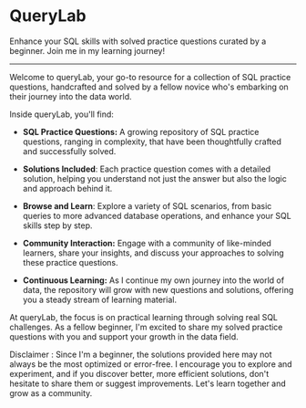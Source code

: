 # QueryLab
Enhance your SQL skills with solved practice questions curated by a beginner. Join me in my learning journey!
____________________________________________________________________________________________________________________________________

Welcome to queryLab, your go-to resource for a collection of SQL practice questions, handcrafted and solved by a fellow novice who's embarking on their journey into the data world.

Inside queryLab, you'll find:

- **SQL Practice Questions:** A growing repository of SQL practice questions, ranging in complexity, that have been thoughtfully crafted and successfully solved.

- **Solutions Included**: Each practice question comes with a detailed solution, helping you understand not just the answer but also the logic and approach behind it.

- **Browse and Learn**: Explore a variety of SQL scenarios, from basic queries to more advanced database operations, and enhance your SQL skills step by step.

- **Community Interaction:** Engage with a community of like-minded learners, share your insights, and discuss your approaches to solving these practice questions.

- **Continuous Learning:** As I continue my own journey into the world of data, the repository will grow with new questions and solutions, offering you a steady stream of learning material.

At queryLab, the focus is on practical learning through solving real SQL challenges. As a fellow beginner, I'm excited to share my solved practice questions with you and support your growth in the data field. 

Disclaimer : Since I'm a beginner, the solutions provided here may not always be the most optimized or error-free. I encourage you to explore and experiment, and if you discover better, more efficient solutions, don't hesitate to share them or suggest improvements. Let's learn together and grow as a community.
